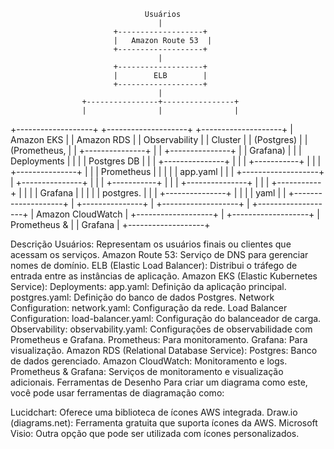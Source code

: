                                   Usuários
                                     |
                           +-------------------+
                           |   Amazon Route 53  |
                           +-------------------+
                                     |
                           +-------------------+
                           |        ELB        |
                           +-------------------+
                                     |
                    +----------------+----------------+
                    |                |                |
+-------------------+    +--------------------+   +--------------------+
|  Amazon EKS       |    |    Amazon RDS      |   |    Observability   |
|   Cluster         |    |    (Postgres)      |   |   (Prometheus,     |
| +---------------+ |    | +---------------+  |   |    Grafana)        |
| |   Deployments | |    | | Postgres DB    |  |   | +---------------+ |
| | +-----------+ | |    | +---------------+  |   | | Prometheus     | |
| | | app.yaml   | | |    +-------------------+   | +---------------+ |
| | +-----------+ | |                             | +---------------+ |
| | +-----------+ | |                             | | Grafana        | |
| | | postgres.  | |                             | +---------------+ |
| | | yaml       | |                             +--------------------+
| +---------------+ |
+-------------------+
                                     |
                           +-------------------+
                           |  Amazon CloudWatch |
                           +-------------------+
                                     |
                           +-------------------+
                           |  Prometheus &      |
                           |    Grafana         |
                           +-------------------+


Descrição
Usuários: Representam os usuários finais ou clientes que acessam os serviços.
Amazon Route 53: Serviço de DNS para gerenciar nomes de domínio.
ELB (Elastic Load Balancer): Distribui o tráfego de entrada entre as instâncias de aplicação.
Amazon EKS (Elastic Kubernetes Service):
Deployments:
app.yaml: Definição da aplicação principal.
postgres.yaml: Definição do banco de dados Postgres.
Network Configuration:
network.yaml: Configuração da rede.
Load Balancer Configuration:
load-balancer.yaml: Configuração do balanceador de carga.
Observability:
observability.yaml: Configurações de observabilidade com Prometheus e Grafana.
Prometheus: Para monitoramento.
Grafana: Para visualização.
Amazon RDS (Relational Database Service):
Postgres: Banco de dados gerenciado.
Amazon CloudWatch: Monitoramento e logs.
Prometheus & Grafana: Serviços de monitoramento e visualização adicionais.
Ferramentas de Desenho
Para criar um diagrama como este, você pode usar ferramentas de diagramação como:

Lucidchart: Oferece uma biblioteca de ícones AWS integrada.
Draw.io (diagrams.net): Ferramenta gratuita que suporta ícones da AWS.
Microsoft Visio: Outra opção que pode ser utilizada com ícones personalizados.